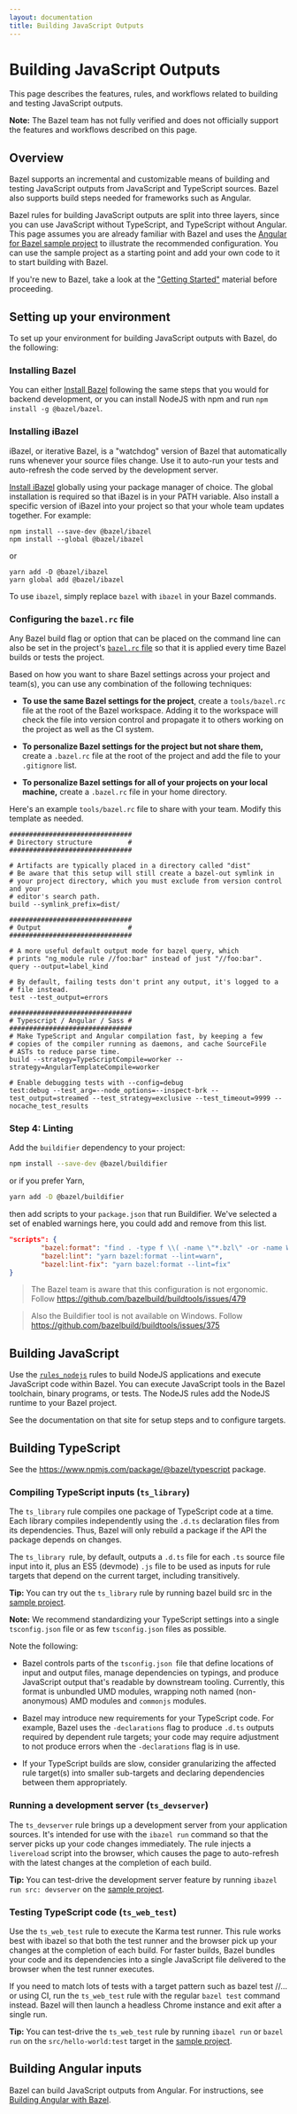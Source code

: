 ```yaml
---
layout: documentation
title: Building JavaScript Outputs
---
```


# Building JavaScript Outputs

This page describes the features, rules, and workflows related to building
and testing JavaScript outputs.

**Note:** The Bazel team has not fully verified and does not officially support
the features and workflows described on this page.

## Overview

Bazel supports an incremental and customizable means of building and
testing JavaScript outputs from JavaScript and TypeScript sources. Bazel also
supports build steps needed for frameworks such as Angular.

Bazel rules for building JavaScript outputs are split into three layers, since
you can use JavaScript without TypeScript, and TypeScript without Angular.
This page assumes you are already familiar with Bazel and uses the
[Angular for Bazel sample project](https://github.com/angular/angular-bazel-example)
to illustrate the recommended configuration. You can use the sample project as a
starting point and add your own code to it to start building with Bazel.

If you're new to Bazel, take a look at the ["Getting
Started"](getting-started.html) material before proceeding.

## Setting up your environment

To set up your environment for building JavaScript outputs with Bazel, do the
following:

### Installing Bazel

You can either [Install Bazel](install.html) following the same steps that you
would for backend development, or you can install NodeJS with npm and run
`npm install -g @bazel/bazel`.

### Installing iBazel

iBazel, or iterative Bazel, is a "watchdog" version of Bazel that automatically
runs whenever your source files change. Use it to auto-run your tests and
auto-refresh the code served by the development server.

[Install iBazel](https://github.com/bazelbuild/bazel-watcher) globally using
your package manager of choice. The global installation is required so that
iBazel is in your PATH variable. Also install a specific version of iBazel into
your project so that your whole team updates together. For example:

```
npm install --save-dev @bazel/ibazel
npm install --global @bazel/ibazel
```
or

```
yarn add -D @bazel/ibazel
yarn global add @bazel/ibazel
```

To use `ibazel`, simply replace `bazel` with `ibazel` in your Bazel commands.

### Configuring the `bazel.rc` file

Any Bazel build flag or option that can be placed on the command line can also
be set in the project's [`bazel.rc` file](guide.html#bazelrc)
so that it is applied every time Bazel builds or tests the project.

Based on how you want to share Bazel settings across your project and team(s),
you can use any combination of the following techniques:

*   **To use the same Bazel settings for the project**, create a `tools/bazel.rc`
    file at the root of the Bazel workspace. Adding it to the workspace will
    check the file into version control and propagate it to others working on
    the project as well as the CI system.

*   **To personalize Bazel settings for the project but not share them,**
    create a `.bazel.rc` file at the root of the project and add the file to
    your `.gitignore` list.

*   **To personalize Bazel settings for all of your projects on your
    local machine,** create a `.bazel.rc` file in your home directory.

Here's an example `tools/bazel.rc` file to share with your team. Modify this
template as needed.

```
###############################
# Directory structure         #
###############################

# Artifacts are typically placed in a directory called "dist"
# Be aware that this setup will still create a bazel-out symlink in
# your project directory, which you must exclude from version control and your
# editor's search path.
build --symlink_prefix=dist/

###############################
# Output                      #
###############################

# A more useful default output mode for bazel query, which
# prints "ng_module rule //foo:bar" instead of just "//foo:bar".
query --output=label_kind

# By default, failing tests don't print any output, it's logged to a
# file instead.
test --test_output=errors

###############################
# Typescript / Angular / Sass #
###############################
# Make TypeScript and Angular compilation fast, by keeping a few
# copies of the compiler running as daemons, and cache SourceFile
# ASTs to reduce parse time.
build --strategy=TypeScriptCompile=worker --strategy=AngularTemplateCompile=worker

# Enable debugging tests with --config=debug
test:debug --test_arg=--node_options=--inspect-brk --test_output=streamed --test_strategy=exclusive --test_timeout=9999 --nocache_test_results
```

### Step 4: Linting

Add the `buildifier` dependency to your project:

```sh
npm install --save-dev @bazel/buildifier
```

or if you prefer Yarn,

```sh
yarn add -D @bazel/buildifier
```

then add scripts to your `package.json` that run Buildifier.
We've selected a set of enabled warnings here, you could add and remove from
this list.

```json
"scripts": {
        "bazel:format": "find . -type f \\( -name \"*.bzl\" -or -name WORKSPACE -or -name BUILD -or -name BUILD.bazel \\) ! -path \"*/node_modules/*\" | xargs buildifier -v --warnings=attr-cfg,attr-license,attr-non-empty,attr-output-default,attr-single-file,constant-glob,ctx-actions,ctx-args,depset-iteration,depset-union,dict-concatenation,duplicated-name,filetype,git-repository,http-archive,integer-division,load,load-on-top,native-build,native-package,out-of-order-load,output-group,package-name,package-on-top,positional-args,redefined-variable,repository-name,same-origin-load,string-iteration,unsorted-dict-items,unused-variable",
        "bazel:lint": "yarn bazel:format --lint=warn",
        "bazel:lint-fix": "yarn bazel:format --lint=fix"
}
```

> The Bazel team is aware that this configuration is not ergonomic. Follow https://github.com/bazelbuild/buildtools/issues/479

> Also the Buildifier tool is not available on Windows. Follow https://github.com/bazelbuild/buildtools/issues/375

## Building JavaScript

Use the [`rules_nodejs`](https://github.com/bazelbuild/rules_nodejs)
rules to build NodeJS applications and execute JavaScript code within Bazel. You
can execute JavaScript tools in the Bazel toolchain, binary programs, or tests.
The NodeJS rules add the NodeJS runtime to your Bazel project.

See the documentation on that site for setup steps and to configure targets.

## Building TypeScript

See the <https://www.npmjs.com/package/@bazel/typescript> package.

### Compiling TypeScript inputs (`ts_library`)

The `ts_library` rule compiles one package of TypeScript code at a time. Each
library compiles independently using the `.d.ts` declaration files from its
dependencies. Thus, Bazel will only rebuild a package if the API the package
depends on changes.

The `ts_library `rule, by default, outputs a `.d.ts` file for each `.ts` source
file input into it, plus an ES5 (devmode) `.js` file to be used as inputs for
rule targets that depend on the current target, including transitively.

**Tip:** You can try out the `ts_library` rule by running bazel build src in
the [sample project](https://github.com/alexeagle/angular-bazel-example/wiki).

**Note:** We recommend standardizing your TypeScript settings into a single
`tsconfig.json` file or as few `tsconfig.json` files as possible.

Note the following:

*   Bazel controls parts of the `tsconfig.json `file  that define locations of
    input and output files, manage dependencies on typings, and produce
    JavaScript output that's readable by downstream tooling. Currently, this
    format is unbundled UMD modules, wrapping noth named (non-anonymous) AMD
    modules and `commonjs` modules.

*   Bazel may introduce new requirements for your TypeScript code. For example,
    Bazel uses the `-declarations` flag to produce `.d.ts` outputs required by
    dependent rule targets; your code may require adjustment to not produce
    errors when the `-declarations` flag is in use.

*   If your TypeScript builds are slow, consider granularizing the affected rule
    target(s) into smaller sub-targets and declaring dependencies between them
    appropriately.

### Running a development server (`ts_devserver`)

The `ts_devserver` rule brings up a development server from your application
sources. It's intended for use with the `ibazel run` command so that the server
picks up your code changes immediately. The rule injects a `livereload` script
into the browser, which causes the page to auto-refresh with the latest changes
at the completion of each build.

**Tip:** You can test-drive the development server feature by running
`ibazel run src: devserver` on the [sample project](https://github.com/alexeagle/angular-bazel-example/wiki).


### Testing TypeScript code (`ts_web_test`)

Use the `ts_web_test` rule to execute the Karma test runner. This rule works
best with ibazel so that both the test runner and the browser pick up your
changes at the completion of each build. For faster builds, Bazel bundles your
code and its dependencies into a single JavaScript file delivered to the browser
when the test runner executes.

If you need to match lots of tests with a target pattern such as bazel test //…
or using CI, run the `ts_web_test` rule with the regular `bazel test` command
instead. Bazel will then launch a headless Chrome instance and exit after a
single run.

**Tip:** You can test-drive the `ts_web_test` rule by running `ibazel run` or
`bazel run` on the `src/hello-world:test` target in the [sample project](https://github.com/alexeagle/angular-bazel-example/wiki).


## Building Angular inputs

Bazel can build JavaScript outputs from Angular. For instructions, see [Building Angular with Bazel](https://github.com/alexeagle/angular-bazel-example/wiki/Angular-rules).

